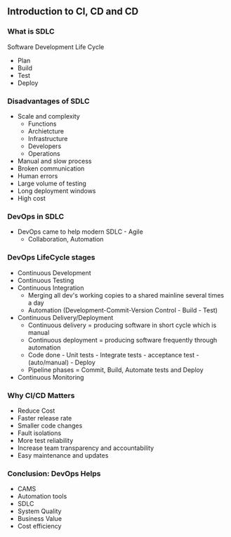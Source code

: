 ## Introduction to CI, CD and CD

### What is SDLC
Software Development Life Cycle
- Plan
- Build
- Test
- Deploy

### Disadvantages of SDLC
- Scale and complexity
    -  Functions
    - Archietcture
    - Infrastructure
    - Developers
    - Operations
- Manual and slow process
- Broken communication
- Human errors
- Large volume of testing
- Long deployment windows
- High cost


### DevOps in SDLC
- DevOps came to help modern SDLC - Agile
    - Collaboration, Automation

### DevOps LifeCycle stages
- Continuous Development
- Continuous Testing
- Continuous Integration
    - Merging all dev's working copies to a shared mainline several times a day
    - Automation (Development-Commit-Version Control - Build - Test)
- Continuous Delivery/Deployment
    - Continuous delivery = producing software in short cycle which is manual
    - Continuous deployment = producing software frequently through automation
    - Code done - Unit tests - Integrate tests - acceptance test - (auto/manual) - Deploy
    - Pipeline phases = Commit, Build, Automate tests and Deploy
- Continuous Monitoring

### Why CI/CD Matters
- Reduce Cost
- Faster release rate
- Smaller code changes
- Fault isolations
- More test reliability
- Increase team transparency and accountability
- Easy maintenance and updates

### Conclusion: DevOps Helps
- CAMS
- Automation tools
- SDLC
- System Quality
- Business Value
- Cost efficiency 


